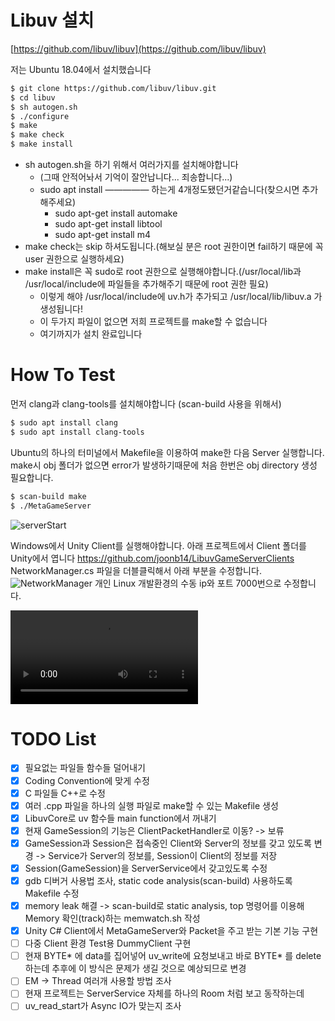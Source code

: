 # Libuv 설치

[https://github.com/libuv/libuv](https://github.com/libuv/libuv)

저는 Ubuntu 18.04에서 설치했습니다

```bash
$ git clone https://github.com/libuv/libuv.git
$ cd libuv
$ sh autogen.sh
$ ./configure
$ make
$ make check
$ make install
```

- sh autogen.sh을 하기 위해서 여러가지를 설치해야합니다
    - (그때 안적어놔서 기억이 잘안납니다... 죄송합니다...)
    - sudo apt install ————— 하는게 4개정도됐던거같습니다(찾으시면 추가해주세요)
        - sudo apt-get install automake
        - sudo apt-get install libtool
        - sudo apt-get install m4
- make check는 skip 하셔도됩니다.(해보실 분은 root 권한이면 fail하기 때문에 꼭 user 권한으로 실행하세요)
- make install은 꼭 sudo로 root 권한으로 실행해야합니다.(/usr/local/lib과 /usr/local/include에 파일들을 추가해주기 때문에 root 권한 필요)
    - 이렇게 해야 /usr/local/include에 uv.h가 추가되고 /usr/local/lib/libuv.a 가 생성됩니다!
    - 이 두가지 파일이 없으면 저희 프로젝트를 make할 수 없습니다
    - 여기까지가 설치 완료입니다

# How To Test

먼저 clang과 clang-tools를 설치해야합니다 (scan-build 사용을 위해서)

```bash
$ sudo apt install clang
$ sudo apt install clang-tools
```

Ubuntu의 하나의 터미널에서 Makefile을 이용하여 make한 다음 Server 실행합니다.
make시 obj 폴더가 없으면 error가 발생하기때문에 처음 한번은 obj directory 생성 필요합니다.

```bash
$ scan-build make
$ ./MetaGameServer
```
![serverStart](https://user-images.githubusercontent.com/30307587/156481341-81e649a5-805f-4e9f-a229-56c62c0ef514.png)

Windows에서 Unity Client를 실행해야합니다.
아래 프로젝트에서 Client 폴더를 Unity에서 엽니다
https://github.com/joonb14/LibuvGameServerClients
NetworkManager.cs 파일을 더블클릭해서 아래 부분을 수정합니다.
![NetworkManager](https://user-images.githubusercontent.com/30307587/158985763-5606ca04-cbce-4c47-8a1c-4e32d9b22c7a.png)
개인 Linux 개발환경의 수동 ip와 포트 7000번으로 수정합니다.

![Demo Video Link](https://s3.us-west-2.amazonaws.com/secure.notion-static.com/1148af25-b915-4669-a41d-98377a7cd693/%EB%85%B9%ED%99%94_2022_03_17_16_06_26_338.mp4?X-Amz-Algorithm=AWS4-HMAC-SHA256&X-Amz-Content-Sha256=UNSIGNED-PAYLOAD&X-Amz-Credential=AKIAT73L2G45EIPT3X45%2F20220318%2Fus-west-2%2Fs3%2Faws4_request&X-Amz-Date=20220318T102544Z&X-Amz-Expires=86400&X-Amz-Signature=fa3405ccfbea04c6caf63e40dfa48bddb61d3c056a121acc26f30777e8a4fbaf&X-Amz-SignedHeaders=host&response-content-disposition=filename%20%3D%22%25EB%2585%25B9%25ED%2599%2594_2022_03_17_16_06_26_338.mp4%22&x-id=GetObject)

# TODO List

- [x]  필요없는 파일들 함수들 덜어내기
- [x]  Coding Convention에 맞게 수정
- [x]  C 파일들 C++로 수정
- [x]  여러 .cpp 파일을 하나의 실행 파일로 make할 수 있는 Makefile 생성
- [x]  LibuvCore로 uv 함수들 main function에서 꺼내기
- [x]  현재 GameSession의 기능은 ClientPacketHandler로 이동? -> 보류
- [x]  GameSession과 Session은 접속중인 Client와 Server의 정보를 갖고 있도록 변경 -> Service가 Server의 정보를, Session이 Client의 정보를 저장
- [x]  Session(GameSession)을 ServerService에서 갖고있도록 수정
- [x]  gdb 디버거 사용법 조사, static code analysis(scan-build) 사용하도록 Makefile 수정
- [x]  memory leak 해결 -> scan-build로 static analysis, top 명령어를 이용해 Memory 확인(track)하는 memwatch.sh 작성
- [x]  Unity C# Client에서 MetaGameServer와 Packet을 주고 받는 기본 기능 구현
- [ ]  다중 Client 환경 Test용 DummyClient 구현
- [ ]  현재 BYTE* 에 data를 집어넣어 uv_write에 요청보내고 바로 BYTE* 를 delete하는데 추후에 이 방식은 문제가 생길 것으로 예상되므로 변경
- [ ]  EM → Thread 여러개 사용할 방법 조사
- [ ]  현재 프로젝트는 ServerService 자체를 하나의 Room 처럼 보고 동작하는데 
- [ ]  uv_read_start가 Async IO가 맞는지 조사
